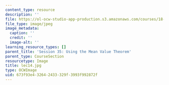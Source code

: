 ```yaml
---
content_type: resource
description: ''
file: https://ol-ocw-studio-app-production.s3.amazonaws.com/courses/18-01sc-single-variable-calculus-fall-2010/673f93e432642433329f3993f992872f_lec14.jpg
file_type: image/jpeg
image_metadata:
  caption: ''
  credit: ''
  image-alt: ''
learning_resource_types: []
parent_title: 'Session 35: Using the Mean Value Theorem'
parent_type: CourseSection
resourcetype: Image
title: lec14.jpg
type: OCWImage
uid: 673f93e4-3264-2433-329f-3993f992872f
---
```

